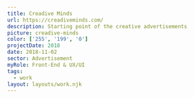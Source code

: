 ```yaml
---
title: Creadive Minds
url: https://creadiveminds.com/
description: Starting point of the creative advertisements
picture: creadive-minds
color: ['255', '199', '0']
projectDate: 2018
date: 2018-11-02
sector: Advertisement
myRole: Front-End & UX/UI
tags:
  - work
layout: layouts/work.njk
---
```

